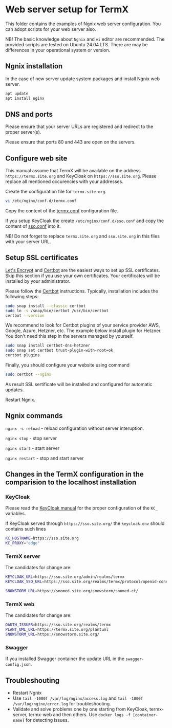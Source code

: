 # Web server setup for TermX

This folder contains the examples of Ngnix web server configuration. You can adopt scripts for your web server also.

NB! The basic knowledge about `Ngnix` and `vi` editor are recommended.
The provided scripts are tested on Ubuntu 24.04 LTS. There are may be differences in your operational system or version.

## Ngnix installation

In the case of new server update system packages and install Ngnix web server.

```bash
apt update
apt install nginx
```

## DNS and ports

Please ensure that your server URLs are registered and redirect to the proper server(s).

Please ensure that ports 80 and 443 are open on the servers.

## Configure web site

This manual assume that TermX will be available on the address `https://termx.site.org` and KeyCloak on `https://sso.site.org`. Please replace all mentioned occurencies with your addresses.

Create the configuration file for `termx.site.org`.

```bash
vi /etc/nginx/conf.d/termx.conf
```

Copy the content of the [termx.conf](termx.conf) configuration file.

If you setup KeyCloak the create `/etc/nginx/conf.d/sso.conf` and copy the content of [sso.conf](sso.conf) into it.

NB! Do not forget to replace `termx.site.org` and `sso.site.org` in this files with your server URL.

## Setup SSL certificates

[Let's Encrypt](https://letsencrypt.org) and [Certbot](https://certbot.eff.org) are the easiest ways to set up SSL certificates.
Skip this section if you use your own certificates. Your certificates will be installed by your administrator.

Please follow the [Certbot](https://certbot.eff.org) instructions. Typically, installation includes the following steps:

```bash
sudo snap install --classic certbot
sudo ln -s /snap/bin/certbot /usr/bin/certbot
certbot --version
```

We recommend to look for Certbot plugins of your service provider AWS, Google, Azure, Hetzner, etc. The example below install plugin for Hetzner. You don't need this step in the servers managed by yourself.

```bash
sudo snap install certbot-dns-hetzner
sudo snap set certbot trust-plugin-with-root=ok
certbot plugins
```

Finally, you should configure your website using command

```bash
sudo certbot --nginx
```

As result SSL sertificate will be installed and configured for automatic updates.

Restart Ngnix.

## Ngnix commands

`nginx -s reload` - reload configuration without server interuption.

`nginx stop` - stop server

`nginx start` - start server

`nginx restart` - stop and start server

## Changes in the TermX configuration in the comparision to the localhost installation

### KeyCloak

Please read the [KeyCloak manual](https://www.keycloak.org/server/hostname) for the proper configuration of the `KC_` variables.

If KeyCloak served through `https://sso.site.org/` the `keycloak.env` should contains such lines

```bash
KC_HOSTNAME=https://sso.site.org
KC_PROXY="edge"
```

### TermX server

The candidates for change are:

```bash
KEYCLOAK_URL=https://sso.site.org/admin/realms/termx
KEYCLOAK_SSO_URL=https://sso.site.org/realms/termx/protocol/openid-connect

SNOWSTORM_URL=https://snomed.site.org/snowstorm/snomed-ct/
```

### TermX web

The candidates for change are:

```bash
OAUTH_ISSUER=https://sso.site.org/realms/termx
PLANT_UML_URL=https://termx.site.org/plantuml
SNOWSTORM_URL=https://snowstorm.site.org/
```

### Swagger

If you installed Swagger container the update URL in the `swagger-config.json`.

## Troubleshouting

- Restart Ngnix
- Use `tail -1000f /var/log/nginx/access.log` and `tail -1000f /var/log/nginx/error.log` for troubleshooting.
- Validate and solve problems one by one starting from KeyCloak, termx-server, termx-web and then others. Use `docker logs -f [container-name]` for detecting issues.
